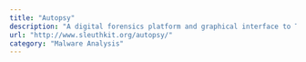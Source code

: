 ```yaml
---
title: "Autopsy"
description: "A digital forensics platform and graphical interface to The Sleuth Kit and other digital forensics tools"
url: "http://www.sleuthkit.org/autopsy/"
category: "Malware Analysis"
---
```

